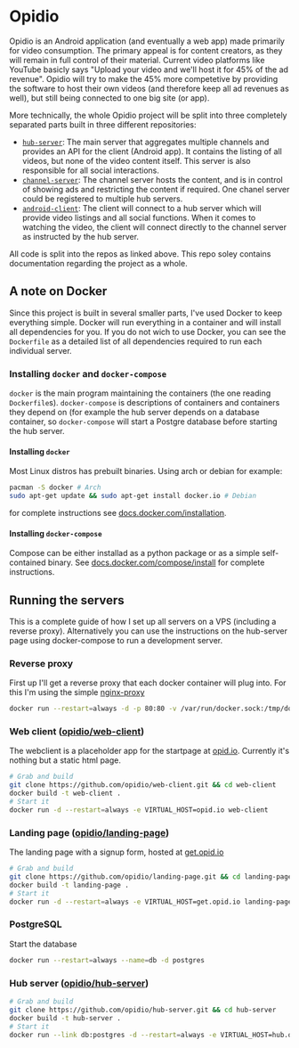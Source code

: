 # Opidio


Opidio is an Android application (and eventually a web app) made primarily for video consumption. The primary appeal is for content creators, as they will remain in full control of their material. Current video platforms like YouTube basicly says "Upload your video and we'll host it for 45% of the ad revenue". Opidio will try to make the 45% more competetive by providing the software to host their own videos (and therefore keep all ad revenues as well), but still being connected to one big site (or app).

More technically, the whole Opidio project will be split into three completely separated parts built in three different repositories:

- [`hub-server`](https://github.com/opidio/hub-server): The main server that aggregates multiple channels and provides an API for the client (Android app). It contains the listing of all videos, but none of the video content itself. This server is also responsible for all social interactions.
- [`channel-server`](https://github.com/opidio/channel-server): The channel server hosts the content, and is in control of showing ads and restricting the content if required. One chanel server could be registered to multiple hub servers.
- [`android-client`](https://github.com/opidio/android-client): The client will connect to a hub server which will provide video listings and all social functions. When it comes to watching the video, the client will connect directly to the channel server as instructed by the hub server.

All code is split into the repos as linked above. This repo soley contains documentation regarding the project as a whole.

## A note on Docker
Since this project is built in several smaller parts, I've used Docker to keep everything simple. Docker will run everything in a container and will install all dependencies for you. If you do not wich to use Docker, you can see the `Dockerfile` as a detailed list of all dependencies required to run each individual server.

### Installing `docker` and `docker-compose`
`docker` is the main program maintaining the containers (the one reading `Dockerfile`s). `docker-compose` is descriptions of containers and containers they depend on (for example the hub server depends on a database container, so `docker-compose` will start a Postgre database before starting the hub server.

#### Installing `docker`
Most Linux distros has prebuilt binaries. Using arch or debian for example:
```bash
pacman -S docker # Arch
sudo apt-get update && sudo apt-get install docker.io # Debian
```
for complete instructions see [docs.docker.com/installation](https://docs.docker.com/installation/).

#### Installing `docker-compose`
Compose can be either installad as a python package or as a simple self-contained binary. See
[docs.docker.com/compose/install](http://docs.docker.com/compose/install/) for complete instructions.

## Running the servers
This is a complete guide of how I set up all servers on a VPS (including a reverse proxy). Alternatively you can use the instructions on the hub-server page using docker-compose to run a development server.
### Reverse proxy
First up I'll get a reverse proxy that each docker container will plug into. For this I'm using the simple [nginx-proxy](https://github.com/jwilder/nginx-proxy)
```bash
docker run --restart=always -d -p 80:80 -v /var/run/docker.sock:/tmp/docker.sock jwilder/nginx-proxy
```
### Web client ([opidio/web-client](https://github.com/opidio/web-client))
The webclient is a placeholder app for the startpage at [opid.io](http://opid.io). Currently it's nothing but a static html page.
```bash
# Grab and build
git clone https://github.com/opidio/web-client.git && cd web-client
docker build -t web-client .
# Start it
docker run -d --restart=always -e VIRTUAL_HOST=opid.io web-client
```
### Landing page ([opidio/landing-page](https://github.com/opidio/landing-page))
The landing page with a signup form, hosted at [get.opid.io](http://get.opid.io)
```bash
# Grab and build
git clone https://github.com/opidio/landing-page.git && cd landing-page
docker build -t landing-page .
# Start it
docker run -d --restart=always -e VIRTUAL_HOST=get.opid.io landing-page
```
### PostgreSQL
Start the database
```bash
docker run --restart=always --name=db -d postgres
```
### Hub server ([opidio/hub-server](https://github.com/opidio/hub-server))
```bash
# Grab and build
git clone https://github.com/opidio/hub-server.git && cd hub-server
docker build -t hub-server .
# Start it
docker run --link db:postgres -d --restart=always -e VIRTUAL_HOST=hub.opid.io hub-server
```
